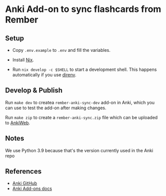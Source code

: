 # Anki Add-on to sync flashcards from Rember

## Setup

- Copy `.env.example` to `.env` and fill the variables.

- Install [Nix](https://nixos.org/).

- Run `nix develop -c $SHELL` to start a development shell. This happens automatically if you use [direnv](https://direnv.net/).

## Develop & Publish

Run `make dev` to createa `rember-anki-sync-dev` add-on in Anki, which you can use to test the add-on after making changes.

Run `make zip` to create a `rember-anki-sync.zip` file which can be uploaded to [AnkiWeb](https://ankiweb.net/shared/addons).

## Notes

We use Python 3.9 because that's the version currently used in the Anki repo

## References

- [Anki GitHub](https://github.com/ankitects/anki/tree/main)
- [Anki Add-ons docs](https://addon-docs.ankiweb.net/intro.html)
